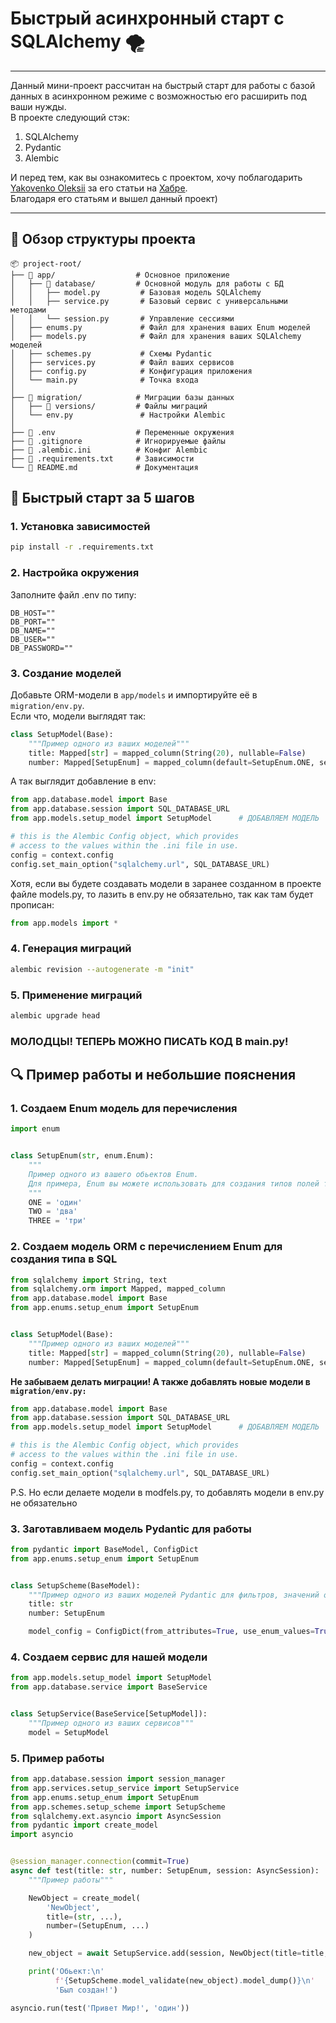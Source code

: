 # Быстрый асинхронный старт с SQLAlchemy 🌪️

---

Данный мини-проект рассчитан на быстрый старт для работы с базой данных в асинхронном режиме с возможностью его расширить под ваши нужды.  
В проекте следующий стэк:  
1. SQLAlchemy
2. Pydantic
3. Alembic

И перед тем, как вы ознакомитесь с проектом, хочу поблагодарить [Yakovenko Oleksii](https://github.com/Yakvenalex) за его статьи на [Хабре](https://habr.com/ru/users/yakvenalex/).  
Благодаря его статьям и вышел данный проект)

---

## ️📂 Обзор структуры проекта  
```text
📦 project-root/
├── 📂 app/                  # Основное приложение
│   ├── 📂 database/         # Основной модуль для работы с БД
│   │   ├── model.py         # Базовая модель SQLAlchemy
│   │   ├── service.py       # Базовый сервис с универсальными методами
│   │   └── session.py       # Управление сессиями
│   ├── enums.py             # Файл для хранения ваших Enum моделей
│   ├── models.py            # Файл для хранения ваших SQLAlchemy моделей
│   ├── schemes.py           # Схемы Pydantic
│   ├── services.py          # Файл ваших сервисов
│   ├── config.py            # Конфигурация приложения
│   └── main.py              # Точка входа
│
├── 📂 migration/            # Миграции базы данных
│   ├── 📂 versions/         # Файлы миграций
│   └── env.py               # Настройки Alembic
│
├── 📜 .env                  # Переменные окружения
├── 📜 .gitignore            # Игнорируемые файлы
├── 📜 .alembic.ini          # Конфиг Alembic
├── 📜 .requirements.txt     # Зависимости
└── 📖 README.md             # Документация
```

## 🚀 Быстрый старт за 5 шагов

### 1. Установка зависимостей
```bash
pip install -r .requirements.txt
```
### 2. Настройка окружения
Заполните файл .env по типу:
```text
DB_HOST=""
DB_PORT=""
DB_NAME=""
DB_USER=""
DB_PASSWORD=""
```
### 3. Создание моделей
Добавьте ORM-модели в `app/models` и импортируйте её в `migration/env.py`.  
Если что, модели выглядят так:
```python
class SetupModel(Base):
    """Пример одного из ваших моделей"""
    title: Mapped[str] = mapped_column(String(20), nullable=False)
    number: Mapped[SetupEnum] = mapped_column(default=SetupEnum.ONE, server_default=text("'ONE'"))
```
А так выглядит добавление в env:
```python
from app.database.model import Base
from app.database.session import SQL_DATABASE_URL
from app.models.setup_model import SetupModel      # ДОБАВЛЯЕМ МОДЕЛЬ

# this is the Alembic Config object, which provides
# access to the values within the .ini file in use.
config = context.config
config.set_main_option("sqlalchemy.url", SQL_DATABASE_URL)
```
Хотя, если вы будете создавать модели в заранее созданном в проекте файле models.py, то лазить в env.py не обязательно, так как там будет прописан:
```python
from app.models import *
```

### 4. Генерация миграций
```bash
alembic revision --autogenerate -m "init"
```
### 5. Применение миграций
```bash
alembic upgrade head
```
### МОЛОДЦЫ! ТЕПЕРЬ МОЖНО ПИСАТЬ КОД В main.py!

## 🔍 Пример работы и небольшие пояснения

### 1. Создаем Enum модель для перечисления
```python
import enum


class SetupEnum(str, enum.Enum):
    """
    Пример одного из вашего обьектов Enum.
    Для примера, Enum вы можете использовать для создания типов полей таблицы
    """
    ONE = 'один'
    TWO = 'два'
    THREE = 'три'
```
### 2. Создаем модель ORM с перечислением Enum для создания типа в SQL
```python
from sqlalchemy import String, text
from sqlalchemy.orm import Mapped, mapped_column
from app.database.model import Base
from app.enums.setup_enum import SetupEnum


class SetupModel(Base):
    """Пример одного из ваших моделей"""
    title: Mapped[str] = mapped_column(String(20), nullable=False)
    number: Mapped[SetupEnum] = mapped_column(default=SetupEnum.ONE, server_default=text("'ONE'"))
```
**Не забываем делать миграции! А также добавлять новые модели в `migration/env.py:`**
```python
from app.database.model import Base
from app.database.session import SQL_DATABASE_URL
from app.models.setup_model import SetupModel      # ДОБАВЛЯЕМ МОДЕЛЬ

# this is the Alembic Config object, which provides
# access to the values within the .ini file in use.
config = context.config
config.set_main_option("sqlalchemy.url", SQL_DATABASE_URL)
```
P.S. Но если делаете модели в modfels.py, то добавлять модели в env.py не обязательно
### 3. Заготавливаем модель Pydantic для работы
```python
from pydantic import BaseModel, ConfigDict
from app.enums.setup_enum import SetupEnum


class SetupScheme(BaseModel):
    """Пример одного из ваших моделей Pydantic для фильтров, значений обьектов и тд"""
    title: str
    number: SetupEnum

    model_config = ConfigDict(from_attributes=True, use_enum_values=True)

```
### 4. Создаем сервис для нашей модели
```python
from app.models.setup_model import SetupModel
from app.database.service import BaseService


class SetupService(BaseService[SetupModel]):
    """Пример одного из ваших сервисов"""
    model = SetupModel
```
### 5. Пример работы
```python
from app.database.session import session_manager
from app.services.setup_service import SetupService
from app.enums.setup_enum import SetupEnum
from app.schemes.setup_scheme import SetupScheme
from sqlalchemy.ext.asyncio import AsyncSession
from pydantic import create_model
import asyncio


@session_manager.connection(commit=True)
async def test(title: str, number: SetupEnum, session: AsyncSession):
    """Пример работы"""

    NewObject = create_model(
        'NewObject',
        title=(str, ...),
        number=(SetupEnum, ...)
    )

    new_object = await SetupService.add(session, NewObject(title=title, number=number))

    print('Обьект:\n'
          f'{SetupScheme.model_validate(new_object).model_dump()}\n'
          'Был создан!')

asyncio.run(test('Привет Мир!', 'один'))
```